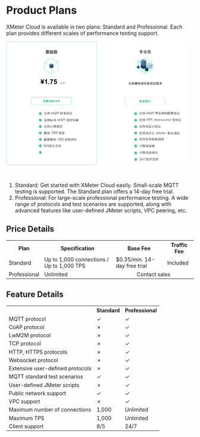 # Product Plans

XMeter Cloud is available in two plans: Standard and Professional. Each plan provides different scales of performance testing support.

![products](../_assets/products.png)

1. Standard: Get started with XMeter Cloud easily. Small-scale MQTT testing is supported. The Standard plan offers a 14-day free trial.
2. Professional: For large-scale professional performance testing. A wide range of protocols and test scenarios are supported, along with advanced features like user-defined JMeter scripts, VPC peering, etc.

## Price Details

<table>
   <tr>
      <th>Plan</th>
      <th>Specification</th>
      <th>Base Fee</th>
      <th>Traffic Fee</th>
   </tr>
   <tr>
      <td>Standard</td>
      <td>Up to 1,000 connections / Up to 1,000 TPS</td>
      <td>$0.35/min. 14-day free trial</td>
      <td>Included</td>
   </tr>
   <tr>
      <td>Professional</td>
      <td>Unlimited</td>
      <td colspan="2" align="center">Contact sales</td>
   </tr>
</table>

## Feature Details

<table>
  <tr>
      <th></th>
      <th>Standard</th>
      <th>Professional</th>
    </tr>
   <tr>
      <td>MQTT protocol</td>
      <td>&#10003</td>
      <td>&#10003</td>
   </tr>
   <tr>
      <td>CoAP protocol</td>
      <td>&#10007</td>
      <td>&#10003</td>
   </tr>
   <tr>
      <td>LwM2M protocol</td>
      <td>&#10007</td>
      <td>&#10003</td>
   </tr>
   <tr>
      <td>TCP protocol</td>
      <td>&#10007</td>
      <td>&#10003</td>
   </tr>
   <tr>
      <td>HTTP, HTTPS protocols</td>
      <td>&#10007</td>
      <td>&#10003</td>
   </tr>
   <tr>
      <td>Websocket protocol</td>
      <td>&#10007</td>
      <td>&#10003</td>
   </tr>
   <tr>
      <td>Extensive user-defined protocols</td>
      <td>&#10007</td>
      <td>&#10003</td>
   </tr>
   <tr>
      <td>MQTT standard test scenarios</td>
      <td>&#10003</td>
      <td>&#10003</td>
   </tr>
   <tr>
      <td>User-defined JMeter scripts</td>
      <td>&#10007</td>
      <td>&#10003</td>
   </tr>
   <tr>
      <td>Public network support</td>
      <td>&#10003</td>
      <td>&#10003</td>
   </tr>
   <tr>
      <td>VPC support</td>
      <td>&#10007</td>
      <td>&#10003</td>
   </tr>
   <tr>
      <td>Maximum number of connections</td>
      <td>1,000</td>
      <td>Unlimited</td>
   </tr>
   <tr>
      <td>Maximum TPS</td>
      <td>1,000</td>
      <td>Unlimited</td>
   </tr>
   <tr>
      <td>Client support</td>
      <td>8/5</td>
      <td>24/7</td>
   </tr>
</table>